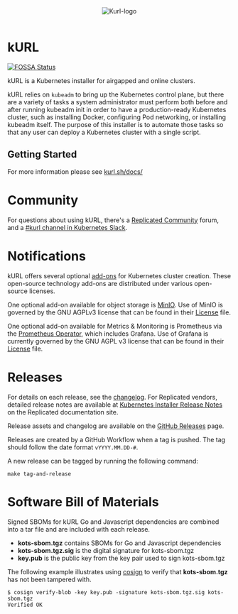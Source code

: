 <div align="center">
  <img alt="Kurl-logo" src="https://kurl.sh/kurl_logo@2x.png" />
</div>
<br/>

kURL
====================================

[![FOSSA Status](https://app.fossa.com/api/projects/custom%2B5995%2Fgithub.com%2Freplicatedhq%2Fkurl.svg?type=small)](https://app.fossa.com/projects/custom%2B5995%2Fgithub.com%2Freplicatedhq%2Fkurl?ref=badge_small)

kURL is a Kubernetes installer for airgapped and online clusters.

kURL relies on `kubeadm` to bring up the Kubernetes control plane, but there are a variety of tasks a system administrator must perform both before and after running kubeadm init in order to have a production-ready Kubernetes cluster, such as installing Docker, configuring Pod networking, or installing kubeadm itself.
The purpose of this installer is to automate those tasks so that any user can deploy a Kubernetes cluster with a single script.

## Getting Started
For more information please see [kurl.sh/docs/](https://kurl.sh/docs/)

# Community

For questions about using kURL, there's a [Replicated Community](https://help.replicated.com/community) forum, and a [#kurl channel in Kubernetes Slack](https://kubernetes.slack.com/channels/kurl).

# Notifications

kURL offers several optional [add-ons](https://kurl.sh/add-ons) for Kubernetes cluster creation. These open-source technology add-ons are distributed under various open-source licenses.

One optional add-on available for object storage is [MinIO](https://github.com/minio/minio). Use of MinIO is governed by the GNU AGPLv3 license that can be found in their [License](https://github.com/minio/minio/blob/master/LICENSE) file.

One optional add-on available for Metrics & Monitoring is Prometheus via the [Prometheus Operator](https://github.com/prometheus-operator/prometheus-operator), which includes Grafana. Use of Grafana is currently governed by the GNU AGPL v3 license that can be found in their [License](https://github.com/grafana/grafana/blob/main/LICENSE) file. 

# Releases

For details on each release, see the [changelog](https://github.com/replicatedhq/kURL/releases). For Replicated vendors, detailed release notes are available at [Kubernetes Installer Release Notes](https://docs.replicated.com/release-notes/rn-kubernetes-installer) on the Replicated documentation site.

Release assets and changelog are available on the [GitHub Releases](https://github.com/replicatedhq/kURL/releases) page.

Releases are created by a GitHub Workflow when a tag is pushed.
The tag should follow the date format `vYYYY.MM.DD-#`.

A new release can be tagged by running the following command:

```
make tag-and-release
```

# Software Bill of Materials
Signed SBOMs for kURL Go and Javascript dependencies are combined into a tar file and are included with each release.
- **kots-sbom.tgz** contains SBOMs for Go  and Javascript dependencies
- **kots-sbom.tgz.sig** is the digital signature for kots-sbom.tgz
- **key.pub** is the public key from the key pair used to sign kots-sbom.tgz 
 
The following example illustrates using [cosign](https://github.com/sigstore/cosign) to verify that **kots-sbom.tgz** has 
not been tampered with.
```shell
$ cosign verify-blob -key key.pub -signature kots-sbom.tgz.sig kots-sbom.tgz
Verified OK
```


